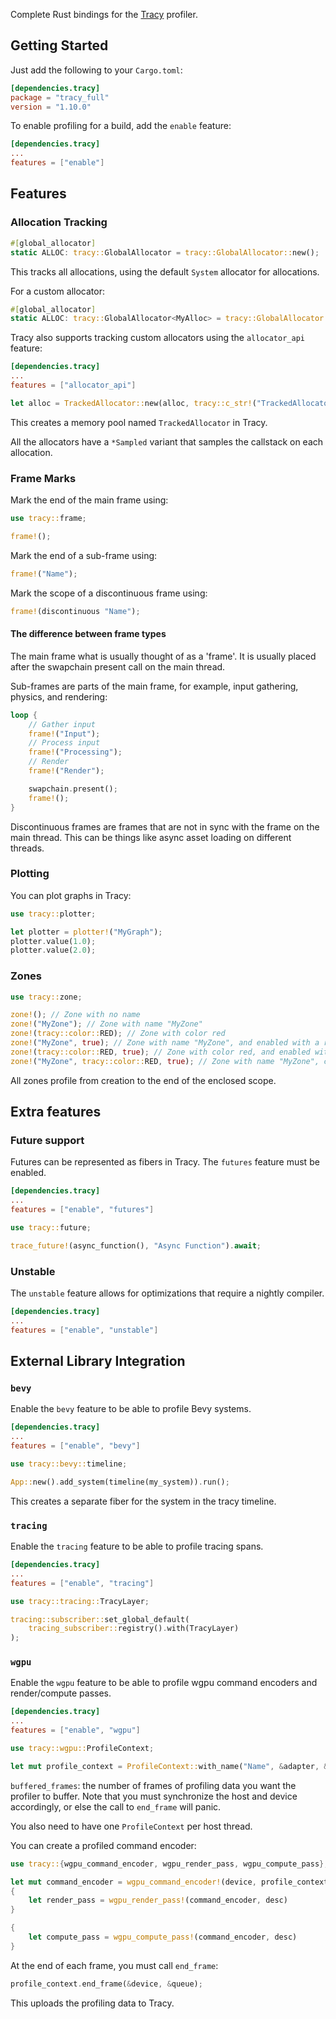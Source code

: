Complete Rust bindings for the [Tracy](https://github.com/wolfpld/tracy) profiler.

## Getting Started

Just add the following to your `Cargo.toml`:
```toml
[dependencies.tracy]
package = "tracy_full"
version = "1.10.0"
```

To enable profiling for a build, add the `enable` feature:
```toml
[dependencies.tracy]
...
features = ["enable"]
```

## Features

### Allocation Tracking
```rust
#[global_allocator]
static ALLOC: tracy::GlobalAllocator = tracy::GlobalAllocator::new();
```
This tracks all allocations, using the default `System` allocator for allocations.

For a custom allocator:
```rust
#[global_allocator]
static ALLOC: tracy::GlobalAllocator<MyAlloc> = tracy::GlobalAllocator::new_with(MyAlloc::new());
```

Tracy also supports tracking custom allocators using the `allocator_api` feature:
```toml
[dependencies.tracy]
...
features = ["allocator_api"]
```
```rust
let alloc = TrackedAllocator::new(alloc, tracy::c_str!("TrackedAllocator"));
```
This creates a memory pool named `TrackedAllocator` in Tracy.

All the allocators have a `*Sampled` variant that samples the callstack on each allocation.

### Frame Marks
Mark the end of the main frame using:
```rust
use tracy::frame;

frame!();
```

Mark the end of a sub-frame using:
```rust
frame!("Name");
```

Mark the scope of a discontinuous frame using:
```rust
frame!(discontinuous "Name");
```

#### The difference between frame types
The main frame what is usually thought of as a 'frame'. 
It is usually placed after the swapchain present call on the main thread.

Sub-frames are parts of the main frame, for example, input gathering, physics, and rendering:
```rust
loop {
    // Gather input
    frame!("Input");
    // Process input
    frame!("Processing");
    // Render
    frame!("Render");

    swapchain.present();
    frame!();
}
```

Discontinuous frames are frames that are not in sync with the frame on the main thread.
This can be things like async asset loading on different threads.

### Plotting
You can plot graphs in Tracy:
```rust
use tracy::plotter;

let plotter = plotter!("MyGraph");
plotter.value(1.0);
plotter.value(2.0);
```

### Zones
```rust
use tracy::zone;

zone!(); // Zone with no name
zone!("MyZone"); // Zone with name "MyZone"
zone!(tracy::color::RED); // Zone with color red
zone!("MyZone", true); // Zone with name "MyZone", and enabled with a runtime expression.
zone!(tracy::color::RED, true); // Zone with color red, and enabled with a runtime expression.
zone!("MyZone", tracy::color::RED, true); // Zone with name "MyZone", color red, and enabled with a runtime expression.
```
All zones profile from creation to the end of the enclosed scope.

## Extra features

### Future support
Futures can be represented as fibers in Tracy. The `futures` feature must be enabled.

```toml
[dependencies.tracy]
...
features = ["enable", "futures"]
```
```rust
use tracy::future;

trace_future!(async_function(), "Async Function").await;
```

### Unstable
The `unstable` feature allows for optimizations that require a nightly compiler.

```toml
[dependencies.tracy]
...
features = ["enable", "unstable"]
```

## External Library Integration

### `bevy`
Enable the `bevy` feature to be able to profile Bevy systems.
```toml
[dependencies.tracy]
...
features = ["enable", "bevy"]
```

```rust
use tracy::bevy::timeline;

App::new().add_system(timeline(my_system)).run();
```

This creates a separate fiber for the system in the tracy timeline.

### `tracing`
Enable the `tracing` feature to be able to profile tracing spans.
```toml
[dependencies.tracy]
...
features = ["enable", "tracing"]
```

```rust
use tracy::tracing::TracyLayer;

tracing::subscriber::set_global_default(
    tracing_subscriber::registry().with(TracyLayer)
);
```

### `wgpu`
Enable the `wgpu` feature to be able to profile wgpu command encoders and render/compute passes.
```toml
[dependencies.tracy]
...
features = ["enable", "wgpu"]
```

```rust
use tracy::wgpu::ProfileContext;

let mut profile_context = ProfileContext::with_name("Name", &adapter, &device, &queue, buffered_frames);
```
`buffered_frames`: the number of frames of profiling data you want the profiler to buffer. 
Note that you must synchronize the host and device accordingly, or else the call to `end_frame` will panic.

You also need to have one `ProfileContext` per host thread.

You can create a profiled command encoder:
```rust
use tracy::{wgpu_command_encoder, wgpu_render_pass, wgpu_compute_pass};

let mut command_encoder = wgpu_command_encoder!(device, profile_context, desc);
{
    let render_pass = wgpu_render_pass!(command_encoder, desc)
}

{
    let compute_pass = wgpu_compute_pass!(command_encoder, desc)
}
```

At the end of each frame, you must call `end_frame`:
```rust
profile_context.end_frame(&device, &queue);
```
This uploads the profiling data to Tracy.
